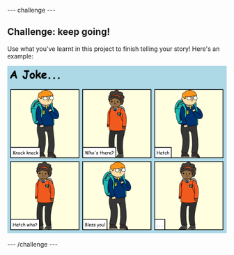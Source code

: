 --- challenge ---
## Challenge: keep going!
Use what you've learnt in this project to finish telling your story! Here's an example:

![screenshot](images/story-final.png)

--- /challenge ---
